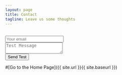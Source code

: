 ```yaml
---
layout: page
title: Contact
tagline: Leave us some thoughts
---
```


<form method="POST" action="https://formspree.io/goodfellasSDSU@gmail.com">
  <br><input type="email" name="email" placeholder="Your email">
  <br><textarea name="message" placeholder="Test Message"></textarea>
  <br><button type="submit">Send Test</button>
</form>

#[Go to the Home Page]({{ site.url }}{{ site.baseurl }})

